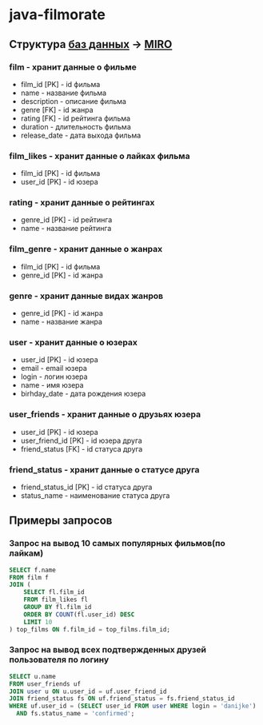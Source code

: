 # java-filmorate
## Структура [баз данных](https://github.com/danijke/java-filmorate/blob/sql_diagram/diagram_filmorate.jpg) -> [MIRO](https://miro.com/app/board/uXjVIQMs0_4=/?share_link_id=137127835375)
### film - хранит данные о фильме
* film_id [PK] - id фильма
* name - название фильма
* description - описание фильма
* genre [FK] - id жанра
* rating [FK] - id рейтинга фильма
* duration - длительность фильма
* release_date - дата выхода фильма

### film_likes - хранит данные о лайках фильма
* film_id [PK] - id фильма
* user_id [PK] - id юзера

### rating - хранит данные о рейтингах
* genre_id [PK] - id рейтинга
* name - название рейтинга

### film_genre - хранит данные о жанрах 
* film_id [PK] - id фильма
* genre_id [PK] - id жанра

### genre - хранит данные видах жанров
* genre_id [PK] - id жанра
* name - название жанра

### user - хранит данные о юзерах
* user_id [PK] - id юзера
* email - email юзера
* login - логин юзера
* name - имя юзера
* birhday_date - дата рождения юзера

### user_friends - хранит данные о друзьях юзера
* user_id [PK] - id юзера
* user_friend_id [PK] - id юзера друга
* friend_status [FK] - id статуса друга

### friend_status - хранит данные о статусе друга
* friend_status_id [PK] - id статуса друга
* status_name - наименование статуса друга

## Примеры запросов
### Запрос на вывод 10 самых популярных фильмов(по лайкам)
```sql
SELECT f.name
FROM film f
JOIN (
    SELECT fl.film_id
    FROM film_likes fl
    GROUP BY fl.film_id
    ORDER BY COUNT(fl.user_id) DESC
    LIMIT 10
) top_films ON f.film_id = top_films.film_id;
```
### Запрос на вывод всех подтвержденных друзей пользователя по логину
```sql
SELECT u.name
FROM user_friends uf
JOIN user u ON u.user_id = uf.user_friend_id
JOIN friend_status fs ON uf.friend_status = fs.friend_status_id
WHERE uf.user_id = (SELECT user_id FROM user WHERE login = 'danijke')
  AND fs.status_name = 'confirmed';
```
